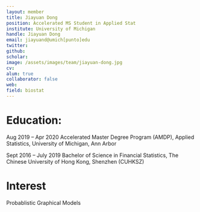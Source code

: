 ```yaml
---
layout: member
title: Jiayuan Dong
position: Accelerated MS Student in Applied Stat
institute: University of Michigan
handle: Jiayuan Dong
email: jiayuand@umich[punto]edu
twitter: 
github: 
scholar: 
image: /assets/images/team/jiayuan-dong.jpg
cv: 
alum: true
collaborator: false                               
web: 
field: biostat
---
```


# Education:

Aug 2019 – Apr 2020 Accelerated Master Degree Program (AMDP), Applied Statistics, University of Michigan, Ann Arbor

Sept 2016 – July 2019 Bachelor of Science in Financial Statistics, The Chinese University of Hong Kong, Shenzhen (CUHKSZ) 


# Interest

Probablistic Graphical Models